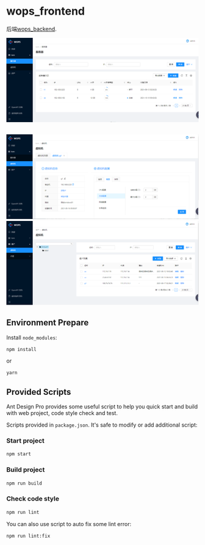 # wops_frontend
后端[wops_backend](https://github.com/GavinTan/wops_backend).

![20221102114121](https://raw.githubusercontent.com/GavinTan/files/master/picgo/20221102114121.png)

## ![20221102114025](https://raw.githubusercontent.com/GavinTan/files/master/picgo/20221102114025.png)![20221102114055](https://raw.githubusercontent.com/GavinTan/files/master/picgo/20221102114055.png)



## Environment Prepare

Install `node_modules`:

```bash
npm install
```

or

```bash
yarn
```

## Provided Scripts

Ant Design Pro provides some useful script to help you quick start and build with web project, code style check and test.

Scripts provided in `package.json`. It's safe to modify or add additional script:

### Start project

```bash
npm start
```

### Build project

```bash
npm run build
```

### Check code style

```bash
npm run lint
```

You can also use script to auto fix some lint error:

```bash
npm run lint:fix
```
